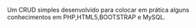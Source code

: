 Um CRUD simples desenvolvido para colocar em prática alguns conhecimentos em PHP,HTML5,BOOTSTRAP e MySQL.